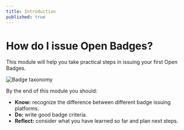 ```yaml
---
title: Introduction
published: true
---
```


# How do I issue Open Badges?

This module will help you take practical steps in issuing your first Open Badges.

<img src="{{ site.baseurl }}/img/visual-thinkery/badge-taxonomy.png" alt="Badge taxonomy">

By the end of this module you should:

* **Know:** recognize the difference between different badge issuing platforms.
* **Do:** write good badge criteria.
* **Reflect:** consider what you have learned so far and plan next steps.
